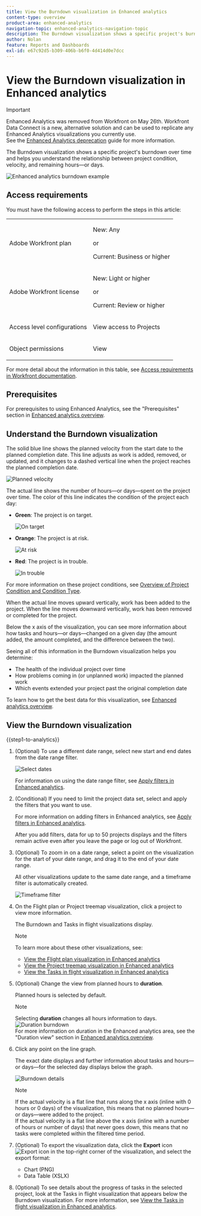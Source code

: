 ```yaml
---
title: View the Burndown visualization in Enhanced analytics
content-type: overview
product-area: enhanced-analytics
navigation-topic: enhanced-analytics-navigation-topic
description: The Burndown visualization shows a specific project's burndown over time and helps you understand the relationship between project condition, velocity, and remaining hours—or days.
author: Nolan
feature: Reports and Dashboards
exl-id: e67c92d5-b309-406b-b6f0-4d414d0e7dcc
---
```

# View the Burndown visualization in Enhanced analytics

>[!IMPORTANT]
>
>Enhanced Analytics was removed from Workfront on May 26th. Workfront Data Connect is a new, alternative solution and can be used to replicate any Enhanced Analytics visualizations you currently use. <br>See the [Enhanced Analytics deprecation](/help/quicksilver/product-announcements/announcements/enhanced-analytics-deprecation.md) guide for more information.


<!-- Audited: 12/2023 -->

The Burndown visualization shows a specific project's burndown over time and helps you understand the relationship between project condition, velocity, and remaining hours—or days.

![Enhanced analytics burndown example](assets/burndown120623.png)

## Access requirements

You must have the following access to perform the steps in this article:

<table style="table-layout:auto"> 
 <col> 
 <col> 
 <tbody> 
  <tr> 
   <td role="rowheader">Adobe Workfront plan</td> 
   <td>
      <p>New: Any</p>
      <p>or</p>
      <p>Current: Business or higher</p></td>
  </tr> 
  <tr> 
   <td role="rowheader">Adobe Workfront license</td> 
   <td>
      <p>New: Light or higher</p>
      <p>or</p>
      <p>Current: Review or higher</p>
   </td> 
  </tr> 
  <tr> 
   <td role="rowheader">Access level configurations</td> 
   <td> <p>View access to Projects</p> </td> 
  </tr> 
  <tr> 
   <td role="rowheader">Object permissions</td> 
   <td> <p>View</p> </td>
  </tr> 
 </tbody> 
</table>

For more detail about the information in this table, see [Access requirements in Workfront documentation](/help/quicksilver/administration-and-setup/add-users/access-levels-and-object-permissions/access-level-requirements-in-documentation.md).

## Prerequisites

For prerequisites to using Enhanced Analytics, see the "Prerequisites" section in [Enhanced analytics overview](../enhanced-analytics/enhanced-analytics-overview.md).

## Understand the Burndown visualization

The solid blue line shows the planned velocity from the start date to the planned completion date. This line adjusts as work is added, removed, or updated, and it changes to a dashed vertical line when the project reaches the planned completion date.

![Planned velocity](assets/burndown-planned-line.png)

The actual line shows the number of hours—or days—spent on the project over time. The color of this line indicates the condition of the project each day:

* **Green**: The project is on target.

  ![On target](assets/burndown-green.png)

* **Orange**: The project is at risk.

  ![At risk](assets/burndown-orange.png)

* **Red**: The project is in trouble.

  ![In trouble](assets/burndown-red.png)

For more information on these project conditions, see [Overview of Project Condition and Condition Type](../manage-work/projects/manage-projects/project-condition-and-condition-type.md).

When the actual line moves upward vertically, work has been added to the project. When the line moves downward vertically, work has been removed or completed for the project.

Below the x axis of the visualization, you can see more information about how tasks and hours—or days—changed on a given day (the amount added, the amount completed, and the difference between the two).

Seeing all of this information in the Burndown visualization helps you determine:

* The health of the individual project over time
* How problems coming in (or unplanned work) impacted the planned work
* Which events extended your project past the original completion date

To learn how to get the best data for this visualization, see [Enhanced analytics overview](../enhanced-analytics/enhanced-analytics-overview.md).

## View the Burndown visualization

{{step1-to-analytics}}

1. (Optional) To use a different date range, select new start and end dates from the date range filter.

   ![Select dates](assets/filters-select-date-range-350x344.png)

   For information on using the date range filter, see [Apply filters in Enhanced analytics](../enhanced-analytics/use-enhanced-analytics-filters.md).

1. (Conditional) If you need to limit the project data set, select and apply the filters that you want to use.

   For more information on adding filters in Enhanced analytics, see [Apply filters in Enhanced analytics](../enhanced-analytics/use-enhanced-analytics-filters.md).

   After you add filters, data for up to 50 projects displays and the filters remain active even after you leave the page or log out of Workfront.

1. (Optional) To zoom in on a date range, select a point on the visualization for the start of your date range, and drag it to the end of your date range.

   All other visualizations update to the same date range, and a timeframe filter is automatically created.

   ![Timeframe filter](assets/timeframe-filter-350x220.png)

1. On the Flight plan or Project treemap visualization, click a project to view more information.

   The Burndown and Tasks in flight visualizations display.

   >[!NOTE]
   >
   >To learn more about these other visualizations, see:
   >
   >   * [View the Flight plan visualization in Enhanced analytics](../enhanced-analytics/flight-plan-overview.md) 
   >   * [View the Project treemap visualization in Enhanced analytics](../enhanced-analytics/project-treemap-overview.md) 
   >   * [View the Tasks in flight visualization in Enhanced analytics](../enhanced-analytics/tasks-in-flight-overview.md) 
   >

1. (Optional) Change the view from planned hours to **duration**.

   Planned hours is selected by default.

   >[!NOTE]
   >
   >Selecting **duration** changes all hours information to days.  
   >![Duration burndown](assets/duration-burndown-350x112.png)  
   >For more information on duration in the Enhanced analytics area, see the "Duration view" section in [Enhanced analytics overview](../enhanced-analytics/enhanced-analytics-overview.md#duration-view).

1. Click any point on the line graph.

   The exact date displays and further information about tasks and hours—or days—for the selected day displays below the graph.

   ![Burndown details](assets/burndown-task-and-hour-changes-350x121.png)

   >[!NOTE]
   >
   >If the actual velocity is a flat line that runs along the x axis (inline with 0 hours or 0 days) of the visualization, this means that no planned hours—or days—were added to the project.  
   >If the actual velocity is a flat line above the x axis (inline with a number of hours or number of days) that never goes down, this means that no tasks were completed within the filtered time period.

1. (Optional) To export the visualization data, click the **Export** icon ![Export icon](assets/export.png) in the top-right corner of the visualization, and select the export format:

   * Chart (PNG)
   * Data Table (XSLX)

1. (Optional) To see details about the progress of tasks in the selected project, look at the Tasks in flight visualization that appears below the Burndown visualization. For more information, see [View the Tasks in flight visualization in Enhanced analytics](/help/quicksilver/enhanced-analytics/tasks-in-flight-overview.md).
